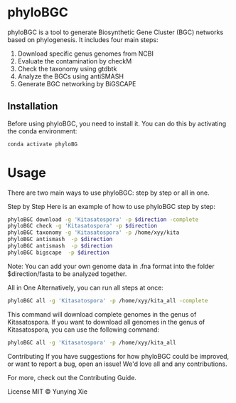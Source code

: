 # phyloBGC

phyloBGC is a tool to generate Biosynthetic Gene Cluster (BGC) networks based on phylogenesis. It includes four main steps:

1. Download specific genus genomes from NCBI
2. Evaluate the contamination by checkM
3. Check the taxonomy using gtdbtk
4. Analyze the BGCs using antiSMASH
5. Generate BGC networking by BiGSCAPE

## Installation

Before using phyloBGC, you need to install it. You can do this by activating the conda environment:

```bash
conda activate phyloBG

```

# Usage
There are two main ways to use phyloBGC: step by step or all in one.

Step by Step
Here is an example of how to use phyloBGC step by step:

```bash
phyloBGC download -g 'Kitasatospora' -p $direction -complete
phyloBGC check -g 'Kitasatospora' -p $direction
phyloBGC taxonomy -g 'Kitasatospora' -p /home/xyy/kita
phyloBGC antismash  -p $direction
phyloBGC antismash  -p $direction
phyloBGC bigscape  -p $direction
```

Note: You can add your own genome data in .fna format into the folder $direction/fasta to be analyzed together.

All in One
Alternatively, you can run all steps at once:

```bash 
phyloBGC all -g 'Kitasatospora' -p /home/xyy/kita_all -complete

```

This command will download complete genomes in the genus of Kitasatospora. If you want to download all genomes in the genus of Kitasatospora, you can use the following command:

```bash
phyloBGC all -g 'Kitasatospora' -p /home/xyy/kita_all

```

Contributing
If you have suggestions for how phyloBGC could be improved, or want to report a bug, open an issue! We'd love all and any contributions.

For more, check out the Contributing Guide.

License
MIT © Yunying Xie